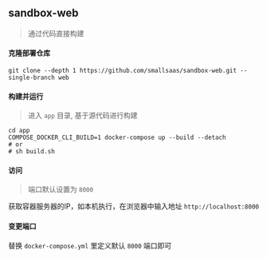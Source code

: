 ## sandbox-web
> 通过代码直接构建

#### 克隆部署仓库
```
git clone --depth 1 https://github.com/smallsaas/sandbox-web.git --single-branch web
```

#### 构建并运行
> 进入 `app` 目录, 基于源代码进行构建
```
cd app
COMPOSE_DOCKER_CLI_BUILD=1 docker-compose up --build --detach
# or
# sh build.sh
```

#### 访问
> 端口默认设置为 `8000`
>
获取容器服务器的IP，如本机执行，在浏览器中输入地址 `http://localhost:8000`

#### 变更端口
替换 `docker-compose.yml` 里定义默认 `8000` 端口即可
